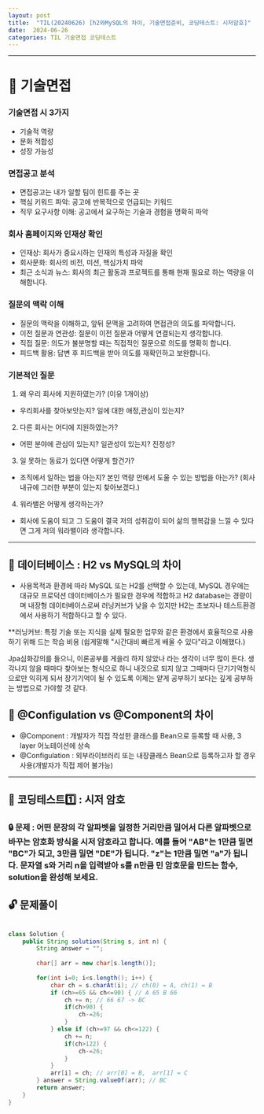 ```yaml
---
layout: post
title:  "TIL(20240626) [h2와MySQL의 차이, 기술면접준비, 코딩테스트: 시저암호]"
date:  2024-06-26
categories: TIL 기술면접 코딩테스트
---
```


---------------------------------------------------------------------

# 📌 기술면접


### 기술면접 시 3가지
- 기술적 역량
- 문화 적합성
- 성장 가능성

### 면접공고 분석
- 면접공고는 내가 일할 팀이 힌트를 주는 곳
- 핵심 키워드 파악: 공고에 반복적으로 언급되는 키워드
- 직무 요구사항 이해: 공고에서 요구하는 기술과 경험을 명확히 파악

### 회사 홈페이지와 인재상 확인
- 인재상: 회사가 중요시하는 인재의 특성과 자질을 확인
- 회사문화: 회사의 비전, 미션, 핵심가치 파악
- 최근 소식과 뉴스: 회사의 최근 활동과 프로젝트를 통해 현재 필요로 하는 역량을 이해합니다.

### 질문의 맥락 이해
- 질문의 맥락을 이해하고, 앞뒤 문맥을 고려하여 면접관의 의도를 파악합니다.
- 이전 질문과 연관성: 질문이 이전 질문과 어떻게 연결되는지 생각합니다. 
- 직접 질문: 의도가 불분명할 때는 직접적인 질문으로 의도를 명확히 합니다.
- 피드백 활용: 답변 후 피드백을 받아 의도를 재확인하고 보완합니다.

### 기본적인 질문
1. 왜 우리 회사에 지원하였는가? (이유 1개이상)
- 우리회사를 찾아보앗는지? 일에 대한 애정,관심이 있는지?
2. 다른 회사는 어디에 지원하였는가?
- 어떤 분야에 관심이 있는지? 일관성이 있는지? 진정성?
3. 일 못하는 동료가 있다면 어떻게 할건가?
- 조직에서 일하는 법을 아는지? 본인 역량 안에서 도울 수 있는 방법을 아는가? (회사 내규에 그러한 부분이 있는지 찾아보겠다.)
4. 워라밸은 어떻게 생각하는가?
- 회사에 도움이 되고 그 도움이 결국 저의 성취감이 되어 삶의 행복감을 느낄 수 있다면 그게 저의 워라밸이라 생각합니다. 

-----------------------------------------------------------------


## 📌 데이터베이스 : H2 vs MySQL의 차이
- 사용목적과 환경에 따라 MySQL 또는 H2를 선택할 수 있는데, 
MySQL 경우에는 대규모 프로덕션 데이터베이스가 필요한 경우에 적합하고 H2 database는 경량이며 내장형 데이터베이스로써 러닝커브가 낮을 수 있지만 H2는 초보자나 테스트환경에서 사용하기 적합하다고 할 수 있다.

**러닝커브: 특정 기술 또는 지식을 실제 필요한 업무와 같은 환경에서 효율적으로 사용하기 위해 드는 학습 비용 (쉽게말해 "시간대비 빠르게 배울 수 있다"라고 이해했다.)


Jpa심화강의를 들으니, 이론공부를 게을리 하지 않았나 라는 생각이 너무 많이 든다. 생각나지 않을 때마다 찾아보는 형식으로 하니 내것으로 되지 않고 그때마다 단기기억형식으로만 익히게 되서 장기기억이 될 수 있도록 이제는 얕게 공부하기 보다는 깊게 공부하는 방법으로 가야할 것 같다. 

## 📌 @Configulation vs @Component의 차이
- @Component : 개발자가 직접 작성한 클래스를 Bean으로 등록할 때 사용, 3 layer 어노테이션에 상속
- @Configulation : 외부라이브러리 또는 내장클래스 Bean으로 등록하고자 할 경우 사용(개발자가 직접 제어 불가능)



------------------------------------------------------------------

## 📌 코딩테스트1️⃣ : 시저 암호


### 🔒 문제 : 어떤 문장의 각 알파벳을 일정한 거리만큼 밀어서 다른 알파벳으로 바꾸는 암호화 방식을 시저 암호라고 합니다. 예를 들어 "AB"는 1만큼 밀면 "BC"가 되고, 3만큼 밀면 "DE"가 됩니다. "z"는 1만큼 밀면 "a"가 됩니다. 문자열 s와 거리 n을 입력받아 s를 n만큼 민 암호문을 만드는 함수, solution을 완성해 보세요.


## 🔓 문제풀이

```java

class Solution {
    public String solution(String s, int n) {
        String answer = "";
        
        char[] arr = new char[s.length()];
        
        for(int i=0; i<s.length(); i++) {
            char ch = s.charAt(i); // ch(0) = A, ch(1) = B 
            if (ch>=65 && ch<=90) { // A 65 B 66
                ch += n; // 66 67 -> BC
                if(ch>90) {
                    ch-=26;
                }
            } else if (ch>=97 && ch<=122) {
                ch += n;
                if(ch>122) {
                    ch-=26;
                }
            }
            arr[i] = ch; // arr[0] = B,  arr[1] = C
        } answer = String.valueOf(arr); // BC
        return answer;
    }
}

```


 
